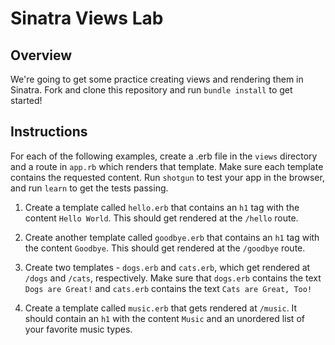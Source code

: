 # Sinatra Views Lab

## Overview

We're going to get some practice creating views and rendering them in Sinatra. Fork and clone this repository and run `bundle install` to get started!

## Instructions

For each of the following examples, create a .erb file in the `views` directory and a route in `app.rb` which renders that template. Make sure each template contains the requested content. Run `shotgun` to test your app in the browser, and run `learn` to get the tests passing.


1. Create a template called `hello.erb` that contains an `h1` tag with the content `Hello World`. This should get rendered at the `/hello` route.

2. Create another template called `goodbye.erb` that contains an `h1` tag with the content `Goodbye`. This should get rendered at the `/goodbye` route.

3. Create two templates - `dogs.erb` and `cats.erb`, which get rendered at `/dogs` and `/cats`, respectively. Make sure that `dogs.erb` contains the text `Dogs are Great!` and `cats.erb` contains the text `Cats are Great, Too!`

4. Create a template called `music.erb` that gets rendered at `/music`. It should contain an `h1` with the content `Music` and an unordered list of your favorite music types. 